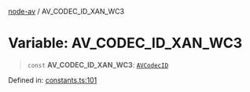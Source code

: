 [node-av](../globals.md) / AV\_CODEC\_ID\_XAN\_WC3

# Variable: AV\_CODEC\_ID\_XAN\_WC3

> `const` **AV\_CODEC\_ID\_XAN\_WC3**: [`AVCodecID`](../type-aliases/AVCodecID.md)

Defined in: [constants.ts:101](https://github.com/seydx/av/blob/f8631fc881b394300b1479f511d55cf1c370a87f/src/constants/constants.ts#L101)

